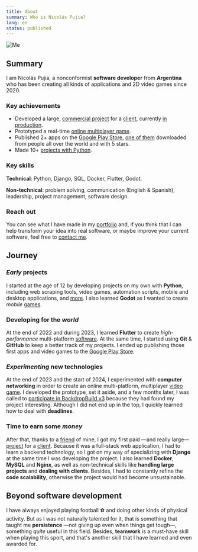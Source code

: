 ```yaml
---
title: About
summary: Who is Nicolás Pujia?
lang: en
status: published
---
```


![Me]({static}/images/me.jpeg)

## Summary

I am Nicolás Pujia, a nonconformist **software developer** from **Argentina** who has been creating all kinds of applications and 2D video games since 2020.

### Key achievements

* Developed a large, [commercial project]({filename}/siderplast.md) for a [client](https://siderplast.com.ar/nosotros/), currently [in production](https://siderplast.com.ar/).
* Prototyped a real-time [online multiplayer game]({filename}/biome-fighters.md).
* Published 2+ apps on the [Google Play Store](https://play.google.com/store/apps/dev?id=8059097220194731179), [one of them](https://play.google.com/store/apps/details?id=com.nicopujia.gamefinder) downloaded from people all over the world and with 5 stars.
* Made 10+ [projects with Python](/portfolio/technologies/python.html).

### Key skills

**Technical**: Python, Django, SQL, Docker, Flutter, Godot.

**Non-technical**: problem solving, communication (English & Spanish), leadership, project management, software design.

### Reach out

You can see what I have made in my [portfolio](/portfolio.html) and, if you think that I can help transform your idea into real software, or maybe improve your current software, feel free to [contact me](mailto:nicolaspujia@icloud.com).

## Journey

### *Early* projects

I started at the age of 12 by developing projects on my own with **Python**, including web scraping tools, video games, automation scripts, mobile and desktop applications, and [more](https://github.com/nicopujia/old_projects). I also learned **Godot** as I wanted to create *mobile* [games](/portfolio/technologies/godot.html).

### Developing for the *world*

At the end of 2022 and during 2023, I learned **Flutter** to create *high-performance* multi-platform [software](/portfolio/technologies/flutter.html). At the same time, I started using **Git** & **GitHub** to keep a better track of my projects. I ended up publishing those first apps and video games to the [Google Play Store](https://play.google.com/store/apps/dev?id=8059097220194731179).

### *Experimenting* new technologies

At the end of 2023 and the start of 2024, I experimented with **computer networking** in order to create an online multi-platform, multiplayer [video game]({filename}/biome-fighters.md). I developed the prototype, set it aside, and a few months later, I was called to [participate in BackdropBuild v3](https://backdropbuild.com/builds/v3/biome-fighters) because they had found my project interesting. Although I did not end up in the top, I quickly learned how to deal with **deadlines**.

### Time to earn some *money*

After that, thanks to a [friend](https://franciscoaurelio.com) of mine, I got my first paid —and really large— [project]({filename}/siderplast.md) for a [client](https://siderplast.com.ar/nosotros/). Because it was a full-stack web application, I had to learn a backend technology, so I got on my way of specializing with **Django** at the same time I was developing the project. I also learned **Docker**, **MySQL** and **Nginx**, as well as non-technical skills like **handling large projects** and **dealing with clients**. Besides, I had to constantly refine the **code scalability**, otherwise the project would had become unsustainable.

## Beyond software development

I have always enjoyed playing football ⚽️ and doing other kinds of physical activity. But as I was not naturally talented for it, that is something that taught me **persistence** —not giving up even when things get tough—, something *quite* useful in this field. Besides, **teamwork** is a must-have skill when playing this sport, and that's another skill that I have learned and even awarded for.

